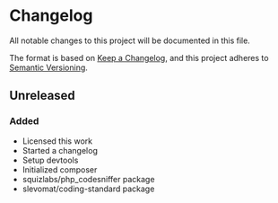# Changelog
All notable changes to this project will be documented in this file.

The format is based on [Keep a Changelog](https://keepachangelog.com/en/1.0.0/),
and this project adheres to [Semantic Versioning](https://semver.org/spec/v2.0.0.html).

## Unreleased
### Added
- Licensed this work
- Started a changelog
- Setup devtools
- Initialized composer
- squizlabs/php_codesniffer package
- slevomat/coding-standard package
